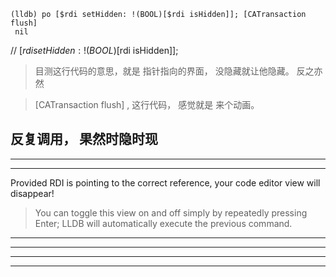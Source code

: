 ```
(lldb) po [$rdi setHidden: !(BOOL)[$rdi isHidden]]; [CATransaction flush]
 nil

```




//  [$rdi setHidden: !(BOOL)[$rdi isHidden]];

> 目测这行代码的意思，就是 指针指向的界面， 没隐藏就让他隐藏。  反之亦然


> [CATransaction flush] , 这行代码， 感觉就是 来个动画。



## 反复调用， 果然时隐时现




<hr>

<hr>



Provided RDI is pointing to the correct reference, your code editor view will disappear!




> You can toggle this view on and off simply by repeatedly pressing Enter; LLDB will automatically execute the previous command.


<hr>

<hr>






<hr>

<hr>


